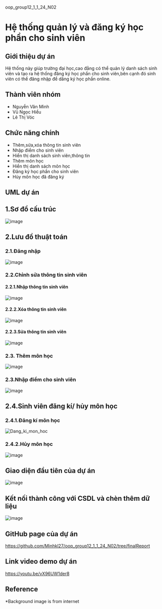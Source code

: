 oop_group12_1_1_24_N02
# Hệ thống quản lý và đăng ký học phần cho sinh viên
## Giới thiệu dự án
  Hệ thống này giúp trường đại học,cao đẳng có thể quản lý danh sách sinh viên và tạo ra hệ thống đăng ký học phần cho sinh viên,bên cạnh đó sinh viên có thể đăng nhập để dăng ký học phần     online.  
## Thành viên nhóm
  - Nguyễn Văn Minh
  - Vũ Ngọc Hiểu
  - Lê Thị Vóc 
## Chức năng chính
  - Thêm,sửa,xóa thông tin sinh viên
  - Nhập điểm cho sinh viên
  - Hiển thị danh sách sinh viên,thông tin
  - Thêm môn học
  - Hiển thị danh sách môn học
  - Đăng ký học phần cho sinh viên
  - Hủy môn học đã đăng ký
 ## UML dự án
 ## 1.Sơ đồ cấu trúc 
![image](https://github.com/user-attachments/assets/37e359e3-c9dd-4605-a80b-f9e1aa252637)
## 2.Lưu đồ thuật toán

### 2.1.Đăng nhập

![image](https://github.com/user-attachments/assets/8c5f4865-a544-4a97-929d-3a9e2c24d0ba)

### 2.2.Chỉnh sửa thông tin sinh viên

#### 2.2.1.Nhập thông tin sinh viên

![image](https://github.com/user-attachments/assets/fd00e651-9c2d-4a13-a3f0-0f74c5dd9581)
#### 2.2.2.Xóa thông tin sinh viên

![image](https://github.com/user-attachments/assets/cb731d2c-a1dd-4628-9329-635119b5b754)
#### 2.2.3.Sửa thông tin sinh viên

![image](https://github.com/user-attachments/assets/bd4109d1-67fc-4056-bd1f-644508c188d8)
### 2.3. Thêm môn học

![image](https://github.com/user-attachments/assets/5e452b9e-62a6-4341-87cb-fc585eeaf905)
### 2.3.Nhập điểm cho sinh viên

![image](https://github.com/user-attachments/assets/7cc02799-13e1-43f0-bbdf-a30576f7b074)


## 2.4.Sinh viên đăng kí/ hủy môn học

### 2.4.1.Đăng kí môn học

![Dang_ki_mon_hoc](https://github.com/user-attachments/assets/c0ac8204-a710-4f72-8045-72d03f6d6852)

### 2.4.2.Hủy môn học

![image](https://github.com/user-attachments/assets/b0ffeb1f-b7eb-4b41-a526-d384ba7b4cda)

## Giao diện đầu tiên của dự án

![image](https://github.com/user-attachments/assets/783d6a1d-8cb0-4760-a4cc-4159753887eb)

## Kết nối thành công với CSDL và chèn thêm dữ liệu

![image](https://github.com/user-attachments/assets/5b55b7fa-aaab-4562-b355-0474371f92b3)



## GitHub page của dự án
https://github.com/Minhkl27/oop_group12_1_1_24_N02/tree/finalReport

## Link video demo dự án
https://youtu.be/vX96UW1der8

## Reference
*Background image is from internet
